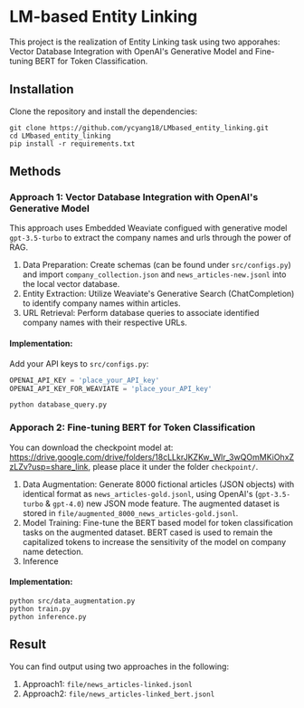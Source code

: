 # LM-based Entity Linking 

This project is the realization of Entity Linking task using two apporahes: Vector Database Integration with OpenAI's Generative Model and Fine-tuning BERT for Token Classification.

## Installation

Clone the repository and install the dependencies:
```
git clone https://github.com/ycyang18/LMbased_entity_linking.git
cd LMbased_entity_linking
pip install -r requirements.txt
```

## Methods

### Approach 1: Vector Database Integration with OpenAI's Generative Model
This approach uses Embedded Weaviate configued with generative model `gpt-3.5-turbo` to extract the company names and urls through the power of RAG. 

1. Data Preparation: Create schemas (can be found under `src/configs.py`) and import `company_collection.json` and `news_articles-new.jsonl` into the local vector database.
2. Entity Extraction: Utilize Weaviate's Generative Search (ChatCompletion) to identify company names within articles.
3. URL Retrieval: Perform database queries to associate identified company names with their respective URLs.

#### Implementation:
Add your API keys to `src/configs.py`:
```python
OPENAI_API_KEY = 'place_your_API_key'
OPENAI_API_KEY_FOR_WEAVIATE = 'place_your_API_key'
```
```
python database_query.py
```


### Apporach 2: Fine-tuning BERT for Token Classification

You can download the checkpoint model at: https://drive.google.com/drive/folders/18cLLkrJKZKw_Wlr_3wQOmMKiOhxZzLZv?usp=share_link, please place it under the folder `checkpoint/`.

1. Data Augmentation: Generate 8000 fictional articles (JSON objects) with identical format as `news_articles-gold.jsonl`, using OpenAI's (`gpt-3.5-turbo` & `gpt-4.0`) new JSON mode feature. The augmented dataset is stored in `file/augmented_8000_news_articles-gold.jsonl`.
2. Model Training: Fine-tune the BERT based model for token classification tasks on the augmented dataset. BERT cased is used to remain the capitalized tokens to increase the sensitivity of the model on company name detection.
3. Inference

#### Implementation:
```
python src/data_augmentation.py
python train.py
python inference.py
```

## Result
You can find output using two approaches in the following:
1. Approach1: `file/news_articles-linked.jsonl`
2. Approach2: `file/news_articles-linked_bert.jsonl`
